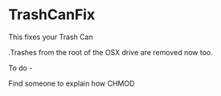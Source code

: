 # TrashCanFix
This fixes your Trash Can


.Trashes from the root of the OSX drive are removed now too.

To do -

Find someone to explain how CHMOD 
